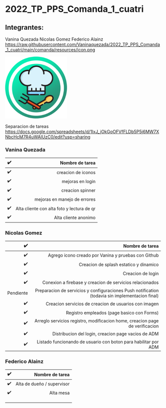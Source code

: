 # 2022_TP_PPS_Comanda_1_cuatri

## Integrantes:

Vanina Quezada
Nicolas Gomez
Federico Alainz
https://raw.githubusercontent.com/Vaninaquezada/2022_TP_PPS_Comanda_1_cuatri/main/comanda/resources/icon.png

<img src="https://raw.githubusercontent.com/Vaninaquezada/2022_TP_PPS_Comanda_1_cuatri/main/comanda/resources/icon.png" width="200px">

Separacion de tareas
https://docs.google.com/spreadsheets/d/1IxJ_jOkGoOFVfFLDb5P5j6MW7XNbcHcM7R4uWAIUzC0/edit?usp=sharing

### Vanina Quezada

| :heavy_check_mark: |                            Nombre de tarea |
| -----------------: | -----------------------------------------: |
| :heavy_check_mark: |                         creacion de iconos |
| :heavy_check_mark: |                           mejoras en login |
| :heavy_check_mark: |                           creacion spinner |
| :heavy_check_mark: |               mejoras en manejo de errores |
| :heavy_check_mark: | Alta cliente con alta foto y lectura de qr |
| :heavy_check_mark: |                       Alta cliente anonimo |

### Nicolas Gomez

| :heavy_check_mark: |                                                                                 Nombre de tarea |
| -----------------: | ----------------------------------------------------------------------------------------------: |
| :heavy_check_mark: |                                             Agrego icono creado por Vanina y pruebas con Github |
| :heavy_check_mark: |                                                          Creacion de splash estatico y dinamico |
| :heavy_check_mark: |                                                                               Creacion de login |
| :heavy_check_mark: |                                        Conexion a firebase y creacion de servicios relacionados |
|          Pendiente | Preparacion de servicios y configuraciones Push notification (todavia sin implementacion final) |
| :heavy_check_mark: |                                           Creacion servicios de creacion de usuarios con imagen |
| :heavy_check_mark: |                                                      Registro empleados (page basico con Forms) |
| :heavy_check_mark: |                    Arreglo servicios registro, modificacion home, creacion page de verificacion |
| :heavy_check_mark: |                                             Distribucion del login, creacion page vacios de ADM |
| :heavy_check_mark: |                                 Listado funcionando de usuario con boton para habilitar por ADM |

### Federico Alainz

| :heavy_check_mark: |            Nombre de tarea |
| -----------------: | -------------------------: |
| :heavy_check_mark: | Alta de dueño / supervisor |
| :heavy_check_mark: |                  Alta mesa |
|                    |                            |
|                    |                            |
|                    |                            |
